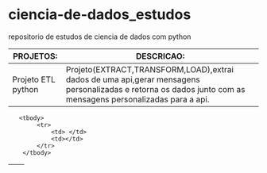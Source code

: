 # ciencia-de-dados_estudos
 repositorio de estudos de ciencia de dados com python


<table>
    <thead>
        <th scope="col">PROJETOS:</th>
        <th scope="col"> DESCRICAO:</th>
    </thead>
    <tbody>
        <tr>
            <td>Projeto ETL python</td>
            <td >Projeto(EXTRACT,TRANSFORM,LOAD),extrai dados de uma api,gerar mensagens personalizadas e retorna os dados junto com as mensagens personalizadas para a api.</td>
        </tr>
     </tbody>
</table>





















<table>
    <thead>
        <th ></th>
        <th ></th>
    </thead>

       <tbody>
            <tr>
                <td> </td>
                <td></td>
            </tr>
        </tbody>
</table>